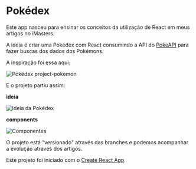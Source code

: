 # Pokédex

Este app nasceu para ensinar os conceitos da utilização de React em meus artigos no iMasters.

A ideia é criar uma Pokédex com React consumindo a API do [PokeAPI](https://pokeapi.co) para fazer buscas dos dados dos Pokémons.

A inspiração foi essa aqui:

![Pokédex project-pokemon](https://i.imgur.com/vHfro4G.png)

E o projeto partiu assim:

**ideia**

![Ideia da Pokédex](https://i.imgur.com/mEiBoHe.jpg)

**components**

![Componentes](https://i.imgur.com/cNErwO4.jpg)

O projeto está "versionado" através das branches e podemos acompanhar a evolução através dos artigos.

Este projeto foi iniciado com o [Create React App](https://github.com/facebookincubator/create-react-app).
